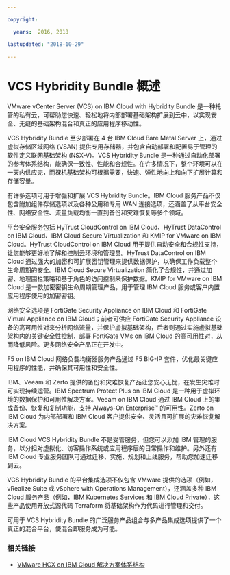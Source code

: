 ```yaml
---

copyright:

  years:  2016, 2018

lastupdated: "2018-10-29"

---
```

# VCS Hybridity Bundle 概述

VMware vCenter Server (VCS) on IBM Cloud with Hybridity Bundle 是一种托管的私有云，可帮助您快速、轻松地将内部部署基础架构扩展到云中，以实现安全、无缝的基础架构混合和真正的应用程序移动性。

VCS Hybridity Bundle 至少部署在 4 台 IBM Cloud Bare Metal Server 上，通过虚拟存储区域网络 (VSAN) 提供专用存储器，并包含自动部署和配置易于管理的软件定义联网基础架构 (NSX-V)。VCS Hybridity Bundle 是一种通过自动化部署的参考体系结构，能确保一致性、性能和合规性。在许多情况下，整个环境可以在一天内供应完，而裸机基础架构可根据需要，快速、弹性地向上和向下扩展计算和存储容量。

有许多选项可用于增强和扩展 VCS Hybridity Bundle。IBM Cloud 服务产品不仅包含附加组件存储选项以及各种公用和专用 WAN 连接选项，还涵盖了从平台安全性、网络安全性、流量负载均衡一直到备份和灾难恢复等多个领域。

平台安全服务包括 HyTrust CloudControl on IBM Cloud、HyTrust DataControl on IBM Cloud、IBM Cloud Secure Virtualization 和 KMIP for VMware on IBM Cloud。HyTrust CloudControl on IBM Cloud 用于提供自动安全和合规性支持，让您能够更好地了解和控制云环境和管理员。HyTrust DataControl on IBM Cloud 通过强大的加密和可扩展密钥管理来提供数据保护，以确保工作负载整个生命周期的安全。IBM Cloud Secure Virtualization 简化了合规性，并通过加密、地理围栏策略和基于角色的访问控制来保护数据。KMIP for VMware on IBM Cloud 是一款加密密钥生命周期管理产品，用于管理 IBM Cloud 服务或客户内置应用程序使用的加密密钥。

网络安全选项是 FortiGate Security Appliance on IBM Cloud 和 FortiGate Virtual Appliance on IBM Cloud；前者可供应 FortiGate Security Appliance 设备的高可用性对来分析网络流量，并保护虚拟基础架构，后者则通过实施虚拟基础架构内的关键安全性控制，部署 FortiGate VMs on IBM Cloud 的高可用性对，从而降低风险。更多网络安全产品正在开发中。

F5 on IBM Cloud 网络负载均衡器服务产品通过 F5 BIG-IP 套件，优化最关键应用程序的性能，并确保其可用性和安全性。

IBM、Veeam 和 Zerto 提供的备份和灾难恢复产品让您安心无忧，在发生灾难时可实现持续运营。IBM Spectrum Protect Plus on IBM Cloud 是一种用于虚拟环境的数据保护和可用性解决方案。Veeam on IBM Cloud 通过 IBM Cloud 上的集成备份、恢复和复制功能，支持 Always-On Enterprise™ 的可用性。Zerto on IBM Cloud 为内部部署和 IBM Cloud 客户提供安全、灵活且可扩展的灾难恢复解决方案。

IBM Cloud VCS Hybridity Bundle 不是受管服务，但您可以添加 IBM 管理的服务，以分担对虚拟化、访客操作系统或应用程序层的日常操作和维护。另外还有 IBM Cloud 专业服务团队可通过迁移、实施、规划和上线服务，帮助您加速迁移到云。

VCS Hybridity Bundle 的平台集成选项不仅包含 VMware 提供的选项（例如，vRealize Suite 或 vSphere with Operations Management），还涵盖多种 IBM Cloud 服务产品（例如，[IBM Kubernetes Services](../vcsiks/vcsiks-intro.html) 和 [IBM Cloud Private](../vcsicp/vcsicp-intro.html)），这些产品使用开放式源代码 Terraform 将基础架构作为代码进行管理和交付。

可用于 VCS Hybridity Bundle 的广泛服务产品组合与多产品集成选项提供了一个真正的混合平台，使混合即服务成为可能。

### 相关链接

* [VMware HCX on IBM Cloud 解决方案体系结构](https://www.ibm.com/cloud/garage/files/HCX_Architecture_Design.pdf)
